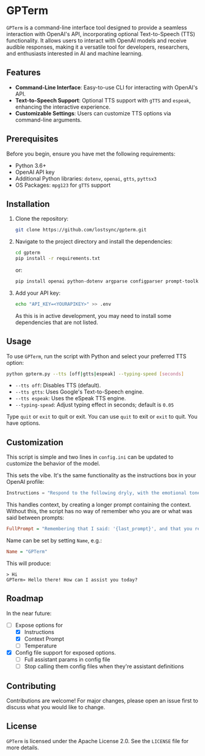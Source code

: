 # GPTerm

`GPTerm` is a command-line interface tool designed to provide a seamless interaction with OpenAI's API, incorporating optional Text-to-Speech (TTS) functionality. It allows users to interact with OpenAI models and receive audible responses, making it a versatile tool for developers, researchers, and enthusiasts interested in AI and machine learning.

## Features

- **Command-Line Interface**: Easy-to-use CLI for interacting with OpenAI's API.
- **Text-to-Speech Support**: Optional TTS support with `gTTS` and `espeak`, enhancing the interactive experience.
- **Customizable Settings**: Users can customize TTS options via command-line arguments.

## Prerequisites

Before you begin, ensure you have met the following requirements:

- Python 3.6+
- OpenAI API key
- Additional Python libraries: `dotenv`, `openai`, `gtts`, `pyttsx3`
- OS Packages: `mpg123` for `gTTS` support

## Installation

1. Clone the repository:
   ```bash
   git clone https://github.com/lostsync/gpterm.git
   ```
2. Navigate to the project directory and install the dependencies:

   ```bash
   cd gpterm
   pip install -r requirements.txt
   ```
   or: 

   ```bash
   pip install openai python-dotenv argparse configparser prompt-toolkit gtts pyttsx3
   ```

3. Add your API key:
   ```bash
   echo "API_KEY=<YOURAPIKEY>" >> .env
   ```

   As this is in active development, you may need to install some dependencies that are not listed.

## Usage

To use `GPTerm`, run the script with Python and select your preferred TTS option:

```bash
python gpterm.py --tts [off|gtts|espeak] --typing-speed [seconds]
```

- `--tts off`: Disables TTS (default).
- `--tts gtts`: Uses Google's Text-to-Speech engine.
- `--tts espeak`: Uses the eSpeak TTS engine.
- `--typing-spead`: Adjust typing effect in seconds; default is `0.05`

Type `quit` or `exit` to quit or exit. You can use `quit` to exit or `exit` to quit. You have options.

## Customization

This script is simple and two lines in `config.ini` can be updated to customize the behavior of the model. 

This sets the vibe. It's the same functionality as the instructions box in your OpenAI profile:
```python
Instructions = "Respond to the following dryly, with the emotional tone of an AI that is not particularly impressed with the dystopia humanity is creating: "
```

This handles context, by creating a longer prompt containing the context. Without this, the script has no way of remember who you are or what was said between prompts:
```ini
FullPrompt = "Remembering that I said: '{last_prompt}', and that you responded with this: '{last_response}', and being mindful of the potential to change topics, please respond to what I have said next, which is this: {prompt}"
```

Name can be set by setting `Name`, e.g.:
```ini
Name = "GPTerm"
```

This will produce:
```
> Hi
GPTerm» Hello there! How can I assist you today?
```

## Roadmap

In the near future:

- [ ] Expose options for
   - [x] Instructions
   - [x] Context Prompt
   - [ ] Temperature

- [x] Config file support for exposed options.
   - [ ] Full assistant params in config file
   - [ ] Stop calling them config files when they're assistant definitions

## Contributing

Contributions are welcome! For major changes, please open an issue first to discuss what you would like to change.

## License

`GPTerm` is licensed under the Apache License 2.0. See the `LICENSE` file for more details.

